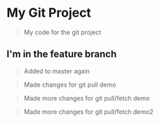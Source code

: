# My Git Project

> My code for the git project

## I'm in the feature branch

> Added to master again

> Made changes for git pull demo

> Made more changes for git pull/fetch demo

> Made more changes for git pull/fetch demo2
